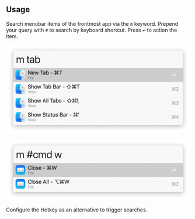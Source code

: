 ## Usage

Search menubar items of the frontmost app via the `m` keyword. Prepend your query with `#` to search by keyboard shortcut. Press <kbd>↩</kbd> to action the item.

![Searching through Finder menu items](images/finder.png)

![Searching Mail menu items](images/mail.png)

Configure the Hotkey as an alternative to trigger searches.

